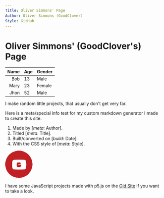 ```yaml
---
Title: Oliver Simmons' Page
Author: Oliver Simmons (GoodClover)
Style: GitHub
---
```


# Oliver Simmons' (GoodClover's) Page

Name | Age | Gender
---: | --- | :-----
 Bob | 13  | Male
Mary | 23  | Female
Jhon | 52  | Male

I make random little projects, that usually don't get very far.

Here is a meta/special info test for my custom markdown generator I made to create this site:

1. Made by [_meta_: Author].
2. Titled [_meta_: Title].
3. Built/converted on [_build_: Date].
4. With the CSS style of [_meta_: Style].

![image](./images/GoogleLogoNew.png)

I have some JavaScript projects made with p5.js on the [Old Site] if you want to take a look.

[old site]: ./OldSite/index.html
